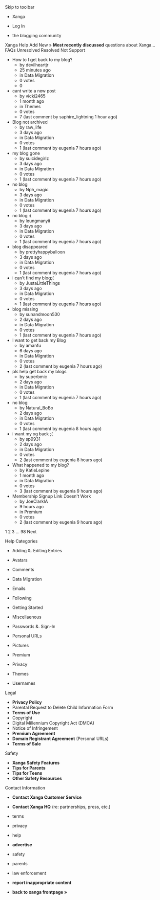 Skip to toolbar

*   Xanga

*   Log In

*   the blogging community

Xanga Help Add New » **Most recently discussed** questions about Xanga… FAQs Unresolved Resolved Not Support

*   How to I get back to my blog?
    *   by devilheartjr
    *   25 minutes ago
    *   in Data Migration
    *   0 votes
    *   0
*   cant write a new post
    *   by vicki2465
    *   1 month ago
    *   in Themes
    *   0 votes
    *   7 (last comment by saphire\_lightning 1 hour ago)
*   Blog not archived
    *   by raw\_life
    *   3 days ago
    *   in Data Migration
    *   0 votes
    *   1 (last comment by eugenia 7 hours ago)
*   my blog gone
    *   by suicidegirlz
    *   3 days ago
    *   in Data Migration
    *   0 votes
    *   1 (last comment by eugenia 7 hours ago)
*   no blog
    *   by Nph\_magic
    *   3 days ago
    *   in Data Migration
    *   0 votes
    *   1 (last comment by eugenia 7 hours ago)
*   no blog :(
    *   by leungmanyii
    *   3 days ago
    *   in Data Migration
    *   0 votes
    *   1 (last comment by eugenia 7 hours ago)
*   blog disappeared
    *   by prettyhappyballoon
    *   3 days ago
    *   in Data Migration
    *   0 votes
    *   1 (last comment by eugenia 7 hours ago)
*   i can't find my blog;(
    *   by JustaLittleThings
    *   3 days ago
    *   in Data Migration
    *   0 votes
    *   1 (last comment by eugenia 7 hours ago)
*   blog missing
    *   by sunandmoon530
    *   2 days ago
    *   in Data Migration
    *   0 votes
    *   1 (last comment by eugenia 7 hours ago)
*   I want to get back my Blog
    *   by amanfu
    *   6 days ago
    *   in Data Migration
    *   0 votes
    *   2 (last comment by eugenia 7 hours ago)
*   pls help get back my blogs
    *   by superbmic
    *   2 days ago
    *   in Data Migration
    *   0 votes
    *   1 (last comment by eugenia 7 hours ago)
*   no blog
    *   by Natural\_BoBo
    *   2 days ago
    *   in Data Migration
    *   0 votes
    *   1 (last comment by eugenia 8 hours ago)
*   i want my xg back ;(
    *   by sp9931
    *   2 days ago
    *   in Data Migration
    *   0 votes
    *   2 (last comment by eugenia 8 hours ago)
*   What happened to my blog?
    *   by KatieLepine
    *   1 month ago
    *   in Data Migration
    *   0 votes
    *   3 (last comment by eugenia 9 hours ago)
*   Membership Signup Link Doesn't Work
    *   by JoeClarkIA
    *   9 hours ago
    *   in Premium
    *   0 votes
    *   2 (last comment by eugenia 9 hours ago)

1 2 3 ... 98 Next

Help Categories

*   Adding &. Editing Entries
*   Avatars
*   Comments
*   Data Migration
*   Emails
*   Following
*   Getting Started
*   Miscellaenous

*   Passwords &. Sign-In
*   Personal URLs
*   Pictures
*   Premium
*   Privacy
*   Themes
*   Usernames

Legal

*   **Privacy Policy**
*   Parental Request to Delete Child Information Form
*   **Terms of Use**
*   Copyright
*   Digital Millennium Copyright Act (DMCA)
*   Notice of Infringement
*   **Premium Agreement**
*   **Domain Registrant Agreement** (Personal URLs)
*   **Terms of Sale**

Safety

*   **Xanga Safety Features**
*   **Tips for Parents**
*   **Tips for Teens**
*   **Other Safety Resources**

Contact Information

*   **Contact Xanga Customer Service**
*   **Contact Xanga HQ** (re: partnerships, press, etc.)

*   terms
*   privacy
*   help
*   **advertise**

*   safety
*   parents
*   law enforcement
*   **report inappropriate content**

*   **back to xanga frontpage »**